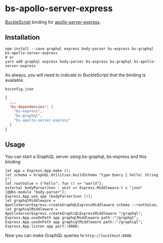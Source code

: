 # bs-apollo-server-express

[BuckleScript](https://bucklescript.github.io/) binding for [apollo-server-express](https://github.com/apollographql/apollo-server).

## Installation

```
npm install --save graphql express body-parser bs-express bs-graphql bs-apollo-server-express
# or
yarn add graphql express body-parser bs-express bs-graphql bs-apollo-server-express
```

As always, you will need to indicate to BuckleScript that the binding is available.

`bsconfig.json`
```json
{
  ...
  "bs-dependencies": [
    "bs-express",
    "bs-graphql",
    "bs-apollo-server-express"
  ]
}
```

## Usage

You can start a GraphQL server using bs-graphql, bs-express and this binding:

```reason
let app = Express.App.make ();
let schema = GraphQL.Utilities.buildSchema "type Query { hello: String }";
let rootValue = {"hello": fun () => "world"};
external bodyParserJson : unit => Express.Middleware.t = "json" [@@bs.module "body-parser"];
Express.App.use app (bodyParserJson ());
let graphqlMiddleware = ApolloServerExpress.createGraphQLExpressMiddleware schema ::rootValue;
let graphiqlMiddleware = ApolloServerExpress.createGraphiQLExpressMiddleware "/graphql";
Express.App.useOnPath app graphqlMiddleware path::"/graphql";
Express.App.useOnPath app graphiqlMiddleware path::"/graphiql";
Express.App.listen app port::8080;
```

Now you can make GraphQL queries to `http://localhost:8080`.
